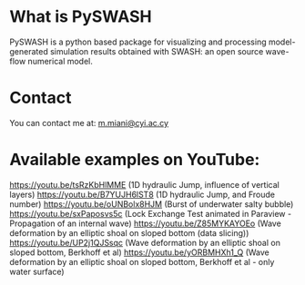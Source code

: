 # What is PySWASH

PySWASH is a python based package for visualizing and processing model-generated simulation results obtained with SWASH: an open source wave-flow numerical model. 
 
# Contact

You can contact me at: m.miani@cyi.ac.cy

# Available examples on YouTube:
 
https://youtu.be/tsRzKbHlMME (1D hydraulic Jump, influence of vertical layers)
https://youtu.be/B7YUJH6lST8 (1D hydraulic Jump, and Froude number)
https://youtu.be/oUNBolx8HJM (Burst of underwater salty bubble)
https://youtu.be/sxPaposvs5c (Lock Exchange Test animated in Paraview - Propagation of an internal wave)
https://youtu.be/Z85MYKAYOEo (Wave deformation by an elliptic shoal on sloped bottom (data slicing))
https://youtu.be/UP2j1QJSsqc (Wave deformation by an elliptic shoal on sloped bottom, Berkhoff et al)
https://youtu.be/yORBMHXh1_Q (Wave deformation by an elliptic shoal on sloped bottom, Berkhoff et al - only water surface)
